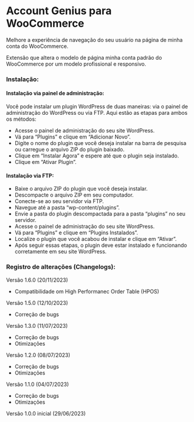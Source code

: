 # Account Genius para WooCommerce

Melhore a experiência de navegação do seu usuário na página de minha conta do WooCommerce.

Extensão que altera o modelo de página minha conta padrão do WooCommerce por um modelo profissional e responsivo.

### Instalação:

#### Instalação via painel de administração:

Você pode instalar um plugin WordPress de duas maneiras: via o painel de administração do WordPress ou via FTP. Aqui estão as etapas para ambos os métodos:

* Acesse o painel de administração do seu site WordPress.
* Vá para “Plugins” e clique em “Adicionar Novo”.
* Digite o nome do plugin que você deseja instalar na barra de pesquisa ou carregue o arquivo ZIP do plugin baixado.
* Clique em “Instalar Agora” e espere até que o plugin seja instalado.
* Clique em “Ativar Plugin”.

#### Instalação via FTP:

* Baixe o arquivo ZIP do plugin que você deseja instalar.
* Descompacte o arquivo ZIP em seu computador.
* Conecte-se ao seu servidor via FTP.
* Navegue até a pasta “wp-content/plugins”.
* Envie a pasta do plugin descompactada para a pasta “plugins” no seu servidor.
* Acesse o painel de administração do seu site WordPress.
* Vá para “Plugins” e clique em “Plugins Instalados”.
* Localize o plugin que você acabou de instalar e clique em “Ativar”.
* Após seguir essas etapas, o plugin deve estar instalado e funcionando corretamente em seu site WordPress.

### Registro de alterações (Changelogs):

Versão 1.6.0 (20/11/2023)
* Compatibilidade om High Performanec Order Table (HPOS)

Versão 1.5.0 (12/10/2023)
* Correção de bugs

Versão 1.3.0 (11/07/2023)
* Correção de bugs
* Otimizações

Versão 1.2.0 (08/07/2023)
* Correção de bugs
* Otimizações

Versão 1.1.0 (04/07/2023)
* Correção de bugs
* Otimizações

Versão 1.0.0 inicial (29/06/2023)
